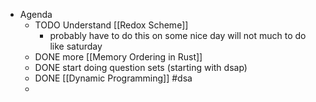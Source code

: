 - Agenda
	- TODO Understand [[Redox Scheme]]
		- probably have to do this on some nice day will not much to do like saturday
	- DONE more [[Memory Ordering in Rust]]
	- DONE start doing question sets (starting with dsap)
	- DONE [[Dynamic Programming]] #dsa
	-